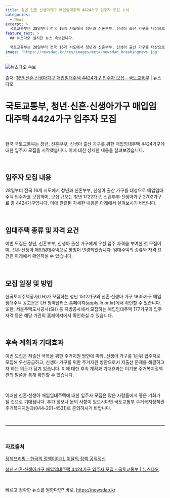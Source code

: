 ```yaml
---
title: 청년 신혼 신생아가구 매입임대주택 4424가구 입주자 모집 소식
categories:
  - News
excerpt: >
  국토교통부는 28일부터 전국 16개 시도에서 청년과 신혼부부, 신생아 출산 가구를 대상으로 매입임대주택 입주…
feature_text: >
  ## 뉴스다오 실시간 뉴스 속보입니다.

  국토교통부는 28일부터 전국 16개 시도에서 청년과 신혼부부, 신생아 출산 가구를 대상으로 매입임대주택 입주…
image: 'https://newsdao.kr/res/images/meta/newsdao_breakingnews.jpg'
---
```


![뉴스다오 속보](https://newsdao.kr/res/images/meta/newsdao_breakingnews.jpg)

<p>출처: <a href="https://newsdao.kr/3434" rel="dofollow">청년·신혼·신생아가구 매입임대주택 4424가구 입주자 모집 - 국토교통부</a> | 뉴스다오</p>

<h1>국토교통부, 청년·신혼·신생아가구 매입임대주택 4424가구 입주자 모집</h1>
<p data-ke-size="size16">&nbsp;</p>
한국 국토교통부는 청년, 신혼부부, 신생아 출산 가구를 위한 매입임대주택 4424가구에 대한 입주자 모집을 시작했습니다. 이에 대한 상세한 내용을 살펴보겠습니다.
<p data-ke-size="size16">&nbsp;</p>
<h2 data-ke-size="size26">입주자 모집 내용</h2>
<p data-ke-size="size16">28일부터 전국 16개 시도에서 청년과 신혼부부, 신생아 출산 가구를 대상으로 매입임대주택 입주자를 모집하며, 모집 규모는 청년 1722가구, 신혼부부·신생아가구 2702가구로 총 4424가구입니다. 이에 관련된 자세한 내용은 아래에서 살펴보시기 바랍니다.</p>
<p data-ke-size="size16">&nbsp;</p>
<h2 data-ke-size="size26">임대주택 종류 및 자격 요건</h2>
<p data-ke-size="size16">이번 모집은 청년, 신혼부부, 신생아 출산 가구에게 우선 입주 자격을 부여한 첫 모집이며, 신혼·신생아 매입임대주택으로 명칭이 변경되었습니다. 임대주택의 종류와 자격 요건은 아래에서 확인하실 수 있습니다.</p>
<p data-ke-size="size16">&nbsp;</p>
<h2 data-ke-size="size26">모집 일정 및 방법</h2>
<p data-ke-size="size16">한국토지주택공사(LH)가 모집하는 청년 1512가구와 신혼·신생아 가구 1835가구 매입임대주택 공고문은 LH 청약플러스 홈페이지(apply.lh.or.kr)에서 확인할 수 있습니다. 또한, 서울주택도시공사(SH) 등 지방공사에서 모집하는 매입임대주택 177가구의 입주 자격 등은 해당 기관의 홈페이지에서 확인하실 수 있습니다.</p>
<p data-ke-size="size16">&nbsp;</p>
<h2 data-ke-size="size26">후속 계획과 기대효과</h2>
<p data-ke-size="size16">이번 모집은 저출산 극복을 위한 주거지원 방안에 따라, 신생아 가구를 1순위 입주자로 모집해 우선공급하고, 신생아 가구를 위한 주거지원 방안으로서 저출산 문제를 해결하고자 하는 의도가 담겨 있습니다. 이에 대한 후속 계획과 기대효과는 이기봉 주거복지정책관의 말씀을 통해 확인할 수 있습니다.</p>
<p data-ke-size="size16">&nbsp;</p>
이러한 신혼·신생아 매입임대주택에 대한 입주자 모집은 많은 사람들에게 좋은 기회가 될 것으로 기대됩니다. 추가 정보나 문의 사항이 있으시다면 국토교통부 주거복지정책관 주거복지지원과(044-201-4531)로 문의하시기 바랍니다.
<p data-ke-size="size16">&nbsp;</p>
<hr>
<p data-ke-size="size16">&nbsp;</p>
<h3 data-ke-size="size22">자료출처</h3>
<p><a href="https://www.korea.kr/news/policyBriefingView.do?newsId=148976008">정책브리핑 - 한국의 정책이야기, 이달의 정책 공직정신</a></p>
<p><a href="https://newsdao.kr/3434">청년·신혼·신생아가구 매입임대주택 4424가구 입주자 모집 - 국토교통부 | 뉴스다오</a></p>
<p data-ke-size="size16">&nbsp;</p> 

빠르고 정확한 뉴스를 원한다면? 바로, <a href="https://newsdao.kr" rel="dofollow">https://newsdao.kr</a>


